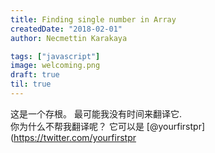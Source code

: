 ```yaml
---
title: Finding single number in Array
createdDate: "2018-02-01"
author: Necmettin Karakaya

tags: ["javascript"]
image: welcoming.png
draft: true
til: true
---
```


这是一个存根。 最可能我没有时间来翻译它.  
你为什么不帮我翻译呢？ 它可以是 [@yourfirstpr](https://twitter.com/yourfirstpr
